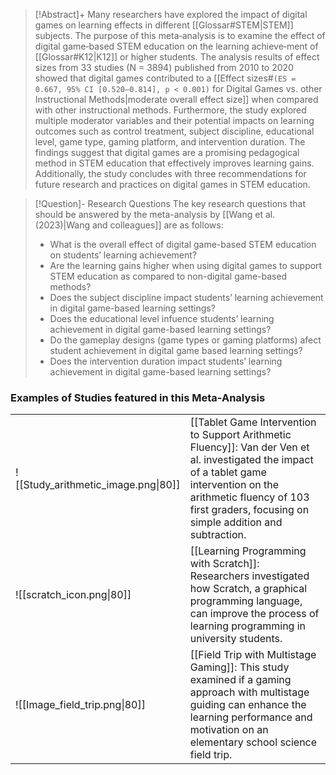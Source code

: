 

> [!Abstract]+
>Many researchers have explored the impact of digital games on learning effects in different [[Glossar#STEM|STEM]] subjects. The purpose of this meta‑analysis is to examine the effect of digital game‑based STEM education on the learning achieve‑ment of [[Glossar#K12|K12]]  or higher students. The analysis results of effect sizes from 33 studies (N = 3894) published from 2010 to 2020 showed that digital games contributed to a [[Effect sizes#`(ES = 0.667, 95% CI [0.520–0.814], p < 0.001)` for Digital Games vs. other Instructional Methods|moderate overall effect size]] when compared with other instructional methods. Furthermore, the study explored multiple moderator variables and their potential impacts on learning outcomes such as control treatment, subject discipline, educational level, game type, gaming platform, and intervention duration. The findings suggest that digital games are a promising pedagogical method in STEM education that effectively improves learning gains. Additionally, the study concludes with three recommendations for future research and practices on digital games in STEM education.



>[!Question]- Research Questions
>The key research questions that should be answered by the meta-analysis by [[Wang et al. (2023)|Wang and colleagues]] are as follows:
>- What is the overall effect of digital game-based STEM education on students’ learning achievement?
>- Are the learning gains higher when using digital games to support STEM education as compared to non-digital game-based methods?
>- Does the subject discipline impact students’ learning achievement in digital game-based learning settings?
>- Does the educational level infuence students’ learning achievement in digital game-based learning settings?
>- Do the gameplay designs (game types or gaming platforms) afect student achievement in digital game based learning settings?
>- Does the intervention duration impact students’ learning achievement in digital game-based learning settings?



### Examples of Studies featured in this Meta-Analysis

|                                     |                                                                                                                                                                                                                                   |
| ----------------------------------- | --------------------------------------------------------------------------------------------------------------------------------------------------------------------------------------------------------------------------------- |
| ![[Study_arithmetic_image.png\|80]] | [[Tablet Game Intervention to Support Arithmetic Fluency]]: Van der Ven et al. investigated the impact of a tablet game intervention on the arithmetic fluency of 103 first graders, focusing on simple addition and subtraction. |
| ![[scratch_icon.png\|80]]           | [[Learning Programming with Scratch]]: Researchers investigated how Scratch, a graphical programming language, can improve the process of learning programming in university students.                                              |
| ![[Image_field_trip.png\|80]]       | [[Field Trip with Multistage Gaming]]: This study examined if a gaming approach with multistage guiding can enhance the learning performance and motivation on an elementary school science field trip.                           |


